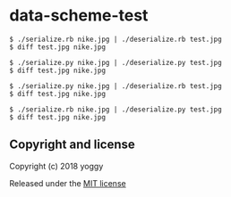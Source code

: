 data-scheme-test
====

    $ ./serialize.rb nike.jpg | ./deserialize.rb test.jpg
    $ diff test.jpg nike.jpg

    $ ./serialize.py nike.jpg | ./deserialize.py test.jpg
    $ diff test.jpg nike.jpg

    $ ./serialize.py nike.jpg | ./deserialize.rb test.jpg
    $ diff test.jpg nike.jpg

    $ ./serialize.rb nike.jpg | ./deserialize.py test.jpg
    $ diff test.jpg nike.jpg

Copyright and license
----
Copyright (c) 2018 yoggy

Released under the [MIT license](LICENSE.txt)

